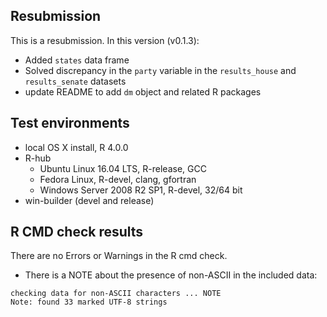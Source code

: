 ## Resubmission 

This is a resubmission. In this version (v0.1.3):

* Added `states` data frame
* Solved discrepancy in the `party` variable in the `results_house` and `results_senate` datasets
* update README to add `dm` object and related R packages

## Test environments

* local OS X install, R 4.0.0
* R-hub
  - Ubuntu Linux 16.04 LTS, R-release, GCC
  - Fedora Linux, R-devel, clang, gfortran
  - Windows Server 2008 R2 SP1, R-devel, 32/64 bit
* win-builder (devel and release)

## R CMD check results

There are no Errors or Warnings in the R cmd check.

* There is a NOTE about the presence of non-ASCII in the included data:
```
checking data for non-ASCII characters ... NOTE
Note: found 33 marked UTF-8 strings
```
